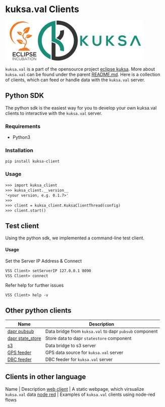 # kuksa.val Clients
![kuksa.val Logo](../doc/pictures/logo.png)

`kuksa.val` is a part of the opensource project [eclipse kuksa](https://www.eclipse.org/kuksa/).
More about `kuksa.val` can be found under the parent [README.md](../README.md).
Here is a collection of clients, which can feed or handle data with the `kuksa.val` server.

## Python SDK
The python sdk is the easiest way for you to develop your own kuksa.val clients to interactive with the `kuksa.val` server.

### Requirements
- Python3

### Installation
```
pip install kuksa-client
```

### Usage
```
>>> import kuksa_client
>>> kuksa_client.__version__
'<your version, e.g. 0.1.7>'
>>>
>>> client = kuksa_client.KuksaClientThread(config)
>>> client.start()
```

## Test client
Using the python sdk, we implemented a command-line test client.

#### Usage
Set the Server IP Address & Connect
```
VSS Client> setServerIP 127.0.0.1 8090
VSS Client> connect
```

Refer help for further issues
```
VSS Client> help -v
```

## Other python clients 
Name | Description
---- | -----------
[dapr pubsub](./dapr/pubsub) | Data bridge from `kuksa.val` to dapr `pubsub` component
[dapr state_store](./dapr/state_store) | Store data to dapr `statestore` component
[s3](./s3) | Data bridge to s3 server
[GPS feeder](./feeder/gps2val) | GPS data source for `kuksa.val` server
[DBC feeder](./feeder/dbc2val) | DBC feeder for `kuksa.val` server

## Clients in other language 
Name | Description
[web client](./web-client) | A static webpage, which virsualize `kuksa.val` data
[node red](./node-red) | Examples of `kuksa.val` clients using node-red flows
